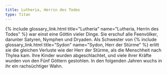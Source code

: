 ```yaml
---
title: Lutheria, Herrin des Todes
type: Titan
---
```


{% include glossary_link.html title="Lutheria" name="Lutheria, Herrin des Todes" %} war einst eine Göttin vieler Dinge. Sie erschuf alle Feenvölker,
darunter Satyren, Nymphen und Dryaden. Als Schwester von {% include glossary_link.html title="Sydon" name="Sydon, Herr der Stürme" %} erlitt sie die
gleichen Verluste wie der Herr der Stürme, als die Menschheit nach Thylea kam.
Ihre Kinder wurden abgeschlachtet, und viele ihrer Kräfte wurden von den Fünf
Göttern gestohlen. In den folgenden Jahren wuchs in ihr ein rachsüchtiger Wahn.
